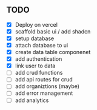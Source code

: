 ## TODO

- [x] Deploy on vercel
- [x] scaffold basic ui / add shadcn
- [x] setup database
- [x] attach database to ui
- [x] create data table componenet
- [x] add authentication
- [x] link user to data
- [ ] add crud functions
- [ ] add api routes for crud
- [ ] add organiztions (maybe)
- [ ] add error management
- [ ] add analytics
